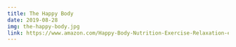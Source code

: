 ```yaml
---
title: The Happy Body
date: 2019-08-28
img: the-happy-body.jpg
link: https://www.amazon.com/Happy-Body-Nutrition-Exercise-Relaxation-ebook/dp/B01N21PL3D
---
```

